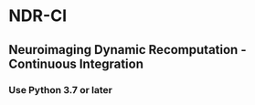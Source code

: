 # NDR-CI
## Neuroimaging Dynamic Recomputation - Continuous Integration
### Use Python 3.7 or later
